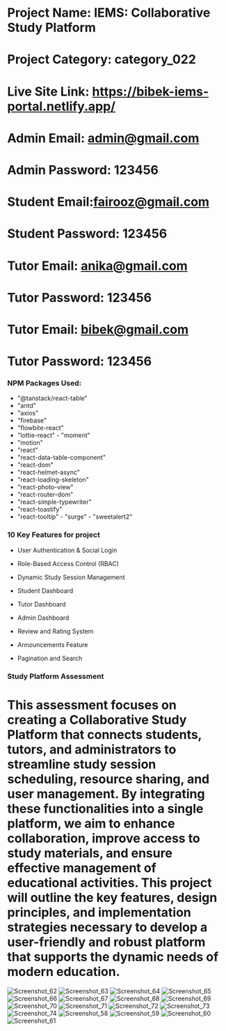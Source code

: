 


# Project Name: IEMS: Collaborative Study Platform
# Project Category: category_022
# Live Site Link: https://bibek-iems-portal.netlify.app/
# Admin Email: admin@gmail.com
# Admin Password: 123456

# Student Email:fairooz@gmail.com
# Student Password: 123456

# Tutor Email: anika@gmail.com
# Tutor Password: 123456

# Tutor Email: bibek@gmail.com
# Tutor Password: 123456


### NPM Packages Used:

  - "@tanstack/react-table"
   - "antd"
   - "axios"
   - "firebase"
  -  "flowbite-react"
   - "lottie-react"
    - "moment"
   - "motion"
   - "react"
   - "react-data-table-component"
   - "react-dom"
   - "react-helmet-async"
   - "react-loading-skeleton"
   - "react-photo-view"
   - "react-router-dom"
   - "react-simple-typewriter"
   - "react-toastify"
   - "react-tooltip"
    - "surge"
    - "sweetalert2"



###  10 Key Features for project


- User Authentication & Social Login

- Role-Based Access Control (RBAC)

- Dynamic Study Session Management

- Student Dashboard

- Tutor Dashboard

- Admin Dashboard

- Review and Rating System

- Announcements Feature

- Pagination and Search


### Study Platform Assessment
# This assessment focuses on creating a Collaborative Study Platform that connects students, tutors, and administrators to streamline study session scheduling, resource sharing, and user management. By integrating these functionalities into a single platform, we aim to enhance collaboration, improve access to study materials, and ensure effective management of educational activities. This project will outline the key features, design principles, and implementation strategies necessary to develop a user-friendly and robust platform that supports the dynamic needs of modern education.

![Screenshot_62](https://github.com/user-attachments/assets/dc428223-ad38-4c3b-a52a-87507ada1490)
![Screenshot_63](https://github.com/user-attachments/assets/a9c5b5c8-67db-4d40-869b-240779ef58c5)
![Screenshot_64](https://github.com/user-attachments/assets/4deb7854-a45b-4da6-9b88-a63e7fd5ac48)
![Screenshot_65](https://github.com/user-attachments/assets/46e2c843-8533-47b2-b0ab-fa4aa5299bde)
![Screenshot_66](https://github.com/user-attachments/assets/5639f976-ddb5-4dc1-9fc4-ada10631a0a4)
![Screenshot_67](https://github.com/user-attachments/assets/1364d014-b626-46dd-be2f-5b88525d2f42)
![Screenshot_68](https://github.com/user-attachments/assets/93e7d953-9760-42e3-9b89-38ad5986c0c5)
![Screenshot_69](https://github.com/user-attachments/assets/663ecea4-91ec-4612-ae50-6be89720d85f)
![Screenshot_70](https://github.com/user-attachments/assets/7d0f9abe-c92e-4a98-aea8-ca8999b5ea46)
![Screenshot_71](https://github.com/user-attachments/assets/483a11b7-6181-470f-b63f-a334f29460cd)
![Screenshot_72](https://github.com/user-attachments/assets/20fb0d94-7fea-48ea-ac65-eb718479d3ea)
![Screenshot_73](https://github.com/user-attachments/assets/0f8b5f96-f3b5-4d45-9436-792b1cb6ff7a)
![Screenshot_74](https://github.com/user-attachments/assets/2abec2bf-b509-4ac0-96e0-63e05ce28474)
![Screenshot_58](https://github.com/user-attachments/assets/2a36bce2-12c0-4a24-be20-d1a1bd576d5a)
![Screenshot_59](https://github.com/user-attachments/assets/be6e269a-690a-4147-900b-4943e58d1736)
![Screenshot_60](https://github.com/user-attachments/assets/16073f4b-e01f-4674-a862-fcb62e0042d0)
![Screenshot_61](https://github.com/user-attachments/assets/ac5baa8b-1661-448d-b4fe-0e5c64bacf50)



